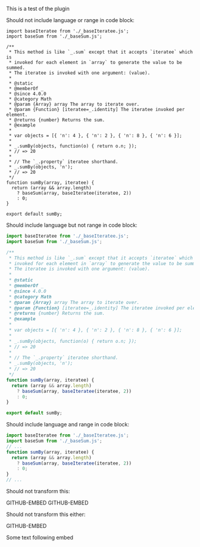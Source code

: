 This is a test of the plugin

Should not include language or range in code block:

```
import baseIteratee from './_baseIteratee.js';
import baseSum from './_baseSum.js';

/**
 * This method is like `_.sum` except that it accepts `iteratee` which is
 * invoked for each element in `array` to generate the value to be summed.
 * The iteratee is invoked with one argument: (value).
 *
 * @static
 * @memberOf _
 * @since 4.0.0
 * @category Math
 * @param {Array} array The array to iterate over.
 * @param {Function} [iteratee=_.identity] The iteratee invoked per element.
 * @returns {number} Returns the sum.
 * @example
 *
 * var objects = [{ 'n': 4 }, { 'n': 2 }, { 'n': 8 }, { 'n': 6 }];
 *
 * _.sumBy(objects, function(o) { return o.n; });
 * // => 20
 *
 * // The `_.property` iteratee shorthand.
 * _.sumBy(objects, 'n');
 * // => 20
 */
function sumBy(array, iteratee) {
  return (array && array.length)
    ? baseSum(array, baseIteratee(iteratee, 2))
    : 0;
}

export default sumBy;

```

Should include language but not range in code block:

```javascript
import baseIteratee from './_baseIteratee.js';
import baseSum from './_baseSum.js';

/**
 * This method is like `_.sum` except that it accepts `iteratee` which is
 * invoked for each element in `array` to generate the value to be summed.
 * The iteratee is invoked with one argument: (value).
 *
 * @static
 * @memberOf _
 * @since 4.0.0
 * @category Math
 * @param {Array} array The array to iterate over.
 * @param {Function} [iteratee=_.identity] The iteratee invoked per element.
 * @returns {number} Returns the sum.
 * @example
 *
 * var objects = [{ 'n': 4 }, { 'n': 2 }, { 'n': 8 }, { 'n': 6 }];
 *
 * _.sumBy(objects, function(o) { return o.n; });
 * // => 20
 *
 * // The `_.property` iteratee shorthand.
 * _.sumBy(objects, 'n');
 * // => 20
 */
function sumBy(array, iteratee) {
  return (array && array.length)
    ? baseSum(array, baseIteratee(iteratee, 2))
    : 0;
}

export default sumBy;

```

Should include language and range in code block:

```javascript
import baseIteratee from './_baseIteratee.js';
import baseSum from './_baseSum.js';
// ...
function sumBy(array, iteratee) {
  return (array && array.length)
    ? baseSum(array, baseIteratee(iteratee, 2))
    : 0;
}
// ...
```

Should not transform this:

GITHUB-EMBED GITHUB-EMBED

Should not transform this either:

GITHUB-EMBED

Some text following embed
